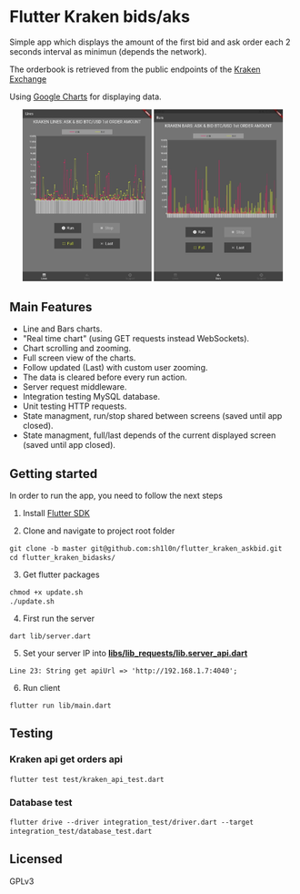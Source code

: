 # Flutter Kraken bids/aks

Simple app which displays the amount of the first bid and ask order each 2 seconds interval as minimun (depends the network).

The orderbook is retrieved from the public endpoints of the [Kraken Exchange](https://www.kraken.com/)

Using [Google Charts](https://github.com/google/charts) for displaying data.

<p align="center">
<img src="doc/images/lines_screenshot.jpg" width="45%"/> 
<img  src="doc/images/bars_screenshot.jpg" width="45%"/> 
</p>

## Main Features
- Line and Bars charts.
- "Real time chart" (using GET requests instead WebSockets).
- Chart scrolling and zooming.
- Full screen view of the charts.
- Follow updated (Last) with custom user zooming.
- The data is cleared before every run action. 
- Server request middleware.
- Integration testing MySQL database.
- Unit testing HTTP requests.
- State managment, run/stop shared between screens (saved until app closed).
- State managment, full/last depends of the current displayed screen (saved until app closed).

## Getting started

In order to run the app, you need to follow the next steps

1. Install [Flutter SDK](https://flutter.dev/docs/get-started/install)

2. Clone and navigate to project root folder
```
git clone -b master git@github.com:sh1l0n/flutter_kraken_askbid.git
cd flutter_kraken_bidasks/
```

3. Get flutter packages
```
chmod +x update.sh
./update.sh
```

4. First run the server
```
dart lib/server.dart
```

5. Set your server IP into [**libs/lib_requests/lib.server_api.dart**](https://github.com/sh1l0n/flutter_kraken_askbid/blob/master/libs/lib_requests/lib/server_api.dart)

```
Line 23: String get apiUrl => 'http://192.168.1.7:4040';
```

6. Run client
```
flutter run lib/main.dart
```

## Testing

### Kraken api get orders api
```
flutter test test/kraken_api_test.dart
```

### Database test
```
flutter drive --driver integration_test/driver.dart --target integration_test/database_test.dart
```

## Licensed
GPLv3